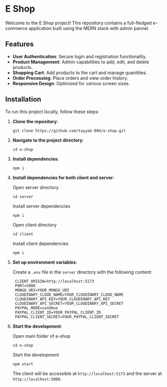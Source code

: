# E Shop

Welcome to the E Shop project! This repository contains a full-fledged e-commerce application built using the MERN stack with admin pannel.

## Features

- **User Authentication**: Secure login and registration functionality.
- **Product Management**: Admin capabilities to add, edit, and delete products.
- **Shopping Cart**: Add products to the cart and manage quantities.
- **Order Processing**: Place orders and view order history.
- **Responsive Design**: Optimized for various screen sizes.

## Installation

To run this project locally, follow these steps:

1. **Clone the repository**:

   ```
   git clone https://github.com/tayyab-004/e-shop.git
   ```

2. **Navigate to the project directory**:

   ```
   cd e-shop
   ```

3. **Install dependencies**:

   ```
   npm i
   ```

4. **Install dependencies for both client and server**:

   Open server directory
   ```
   cd server
   ```
   Install server dependencies
   ```
   npm i
   ```

   Open client directory
   ```
   cd client
   ```
   Install client dependencies
   ```
   npm i
   ```

5. **Set up environment variables**:

   Create a `.env` file in the `server` directory with the following content:

   ```
    CLIENT_ORIGIN=http://localhost:5173
    PORT=5000
    MONGO_URI=YOUR_MONGO_URI
    CLOUDINARY_CLOUD_NAME=YOUR_CLOUDINARY_CLOUD_NAME
    CLOUDINARY_API_KEY=YOUR_CLOUDINARY_API_KEY
    CLOUDINARY_API_SECRET=YOUR_CLOUDINARY_API_SECRET
    PAYPAL_MODE=sandbox
    PAYPAL_CLIENT_ID=YOUR_PAYPAL_CLIENT_ID
    PAYPAL_CLIENT_SECRET=YOUR_PAYPAL_CLIENT_SECRET
   ```

6. **Start the development**:
   
   Open main folder of e-shop
   ```
   cd e-shop
   ```
   Start the development
   ```
   npm start
   ```

   The client will be accessible at `http://localhost:5173` and the server at `http://localhost:5000`.
